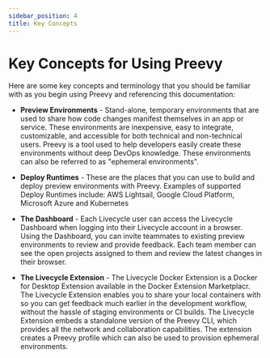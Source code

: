 ```yaml
---
sidebar_position: 4
title: Key Concepts
---
```


# Key Concepts for Using Preevy

Here are some key concepts and terminology that you should be familiar with as you begin using Preevy and referencing this documentation:

- **Preview Environments** - Stand-alone, temporary environments that are used to share how code changes manifest themselves in an app or service. These environments are inexpensive, easy to integrate, customizable, and accessible for both technical and non-technical users. Preevy is a tool used to help developers easily create these environments without deep DevOps knowledge. These environments can also be referred to as "ephemeral environments". 

- **Deploy Runtimes** - These are the places that you can use to build and deploy preview environments with Preevy. Examples of supported Deploy Runtimes include: AWS Lightsail, Google Cloud Platform, Microsoft Azure and Kubernetes

- **The Dashboard** - Each Livecycle user can access the Livecycle Dashboard when logging into their Livecycle account in a browser. Using the Dashboard, you can invite teammates to existing preview environments to review and provide feedback. Each team member can see the open projects assigned to them and review the latest changes in their browser.

- **The Livecycle Extension** - The Livecycle Docker Extension is a Docker for Desktop Extension available in the Docker Extension Marketplacr. The Livecycle Extension enables you to share your local containers with so you can get feedback much earlier in the development workflow, without the hassle of staging environments or CI builds. The Livecycle Extension embeds a standalone version of the Preevy CLI, which provides all the network and collaboration capabilities. The extension creates a Preevy profile which can also be used to provision ephemeral environments.